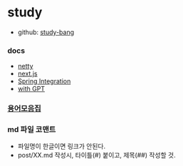 # study
- github: <a href="https://github.com/study-bang/study" target="_blank">study-bang</a>

### docs
- [netty](netty/README.md)
- [next.js](next.js/README.md)
- [Spring Integration](spring_integration/README.md)
- [with GPT](with_GPT/README.md)

### [용어모음집](terminology/README.md)
### md 파일 코맨트
- 파일명이 한글이면 링크가 안된다.
- post/XX.md 작성시, 타이틀(#) 붙이고, 제목(##) 작성할 것.